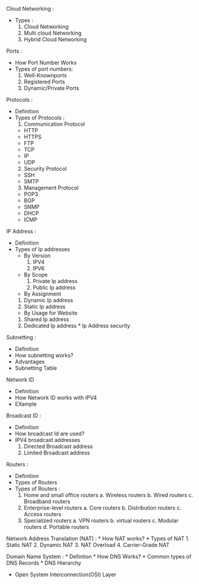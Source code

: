 Cloud Networking :
  * Types :
    1. Cloud Networking
    2. Multi cloud Networking
    3. Hybrid Cloud Networking
   
Ports :
  * How Port Number Works
  * Types of port numbers:
    1. Well-Knownports
    2. Registered Ports
    3. Dynamic/Private Ports

Protocols :
  * Definition
  * Types of Protocols :
     1. Communication Protocol
       * HTTP
       * HTTPS
       * FTP
       * TCP
       * IP
       * UDP
     2. Security Protocol
       * SSH
       * SMTP
     3. Management Protocol
       * POP3
       * BGP
       * SNMP
       * DHCP
       * ICMP

 IP Address :
   * Definition
   * Types of Ip addresses
      * By Version
        1. IPV4
        2. IPV6
      * By Scope
        1. Private Ip address
        2. Public Ip address
       * By Assignment
        1. Dynamic Ip address
        2. Static Ip address
       * By Usage for Website
        1. Shared Ip address
        2. Dedicated Ip address
    * Ip Address security

Subnetting :
 * Definition
 * How subnetting works?
 * Advantages
 * Subnetting Table

Network ID
 * Definition
 * How Network ID works with IPV4
 * EXample

Broadcast ID :
 * Definition
 * How broadcast Id are used?
 * IPV4 broadcast addresses
    1. Directed Broadcast address
    2. Limited Broadcast address
  
  Routers :
   * Definition
   * Types of Routers
   * Types of Routers :
     1. Home and small office routers
        a.	Wireless routers
        b.	Wired routers
        c. Broadband routers
     2. Enterprise-level routers
        a. Core routers
        b. Distribution routers
        c. Access routers
     3. Specialized routers
        a. VPN routers
        b. virtual routers
        c. Modular routers
        d. Portable routers

 
  Network Address Translation (NAT) :
    *  How NAT works?
    *  Types of NAT
      1. Static NAT
      2. Dynamic NAT
      3. NAT Overload
      4. Carrier-Grade NAT
     
  Domain Name System :
    * Defintion
    * How DNS Works?
    * Common types of DNS Records
    * DNS Hierarchy

  *  Open System Interconnection(OSI) Layer
